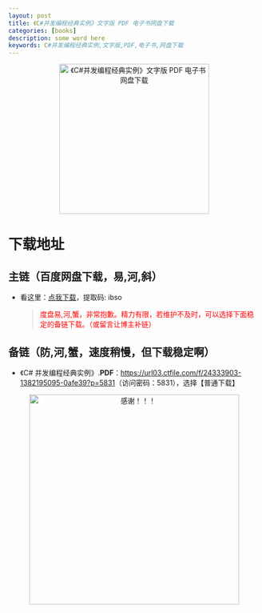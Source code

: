 ```yaml
---
layout: post
title: 《C#并发编程经典实例》文字版 PDF 电子书网盘下载
categories: [books]
description: some word here
keywords: C#并发编程经典实例,文字版,PDF,电子书,网盘下载
---
```


<div align="center"><img src="https://pic.imgdb.cn/item/67064495d29ded1a8c884d0b.png" alt="《C#并发编程经典实例》文字版 PDF 电子书网盘下载" width="300px" height="auto"></div>

# 下载地址

## 主链（百度网盘下载，易,河,斜）

- 看这里：[点我下载](https://pan.baidu.com/s/1iMXUbSbtZQZjDcqDmnWUyw?pwd=ibso)，提取码: ibso

  > <p style="color:red" >度盘易,河,蟹，非常抱歉。精力有限，若维护不及时，可以选择下面稳定的备链下载。（或留言让博主补链）</p>

## 备链（防,河,蟹，速度稍慢，但下载稳定啊）

- 《C# 并发编程经典实例》.**PDF**：<https://url03.ctfile.com/f/24333903-1382195095-0afe39?p=5831>（访问密码：5831），选择【普通下载】

<div align="center"><img src="https://pic.imgdb.cn/item/6707df6bd29ded1a8ce37031.gif" alt="感谢！！！" width="420px" height="auto"/></div>
